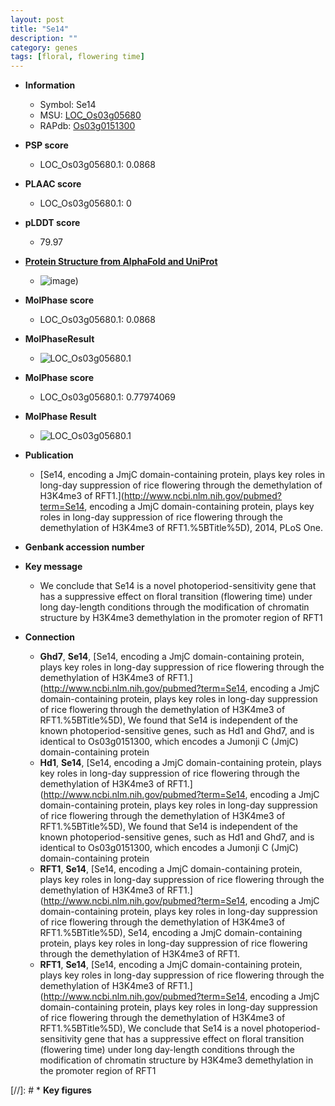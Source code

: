 ```yaml
---
layout: post
title: "Se14"
description: ""
category: genes
tags: [floral, flowering time]
---
```


* **Information**  
    + Symbol: Se14  
    + MSU: [LOC_Os03g05680](http://rice.plantbiology.msu.edu/cgi-bin/ORF_infopage.cgi?orf=LOC_Os03g05680)  
    + RAPdb: [Os03g0151300](http://rapdb.dna.affrc.go.jp/viewer/gbrowse_details/irgsp1?name=Os03g0151300)  

* **PSP score**  
    + LOC_Os03g05680.1: 0.0868 

* **PLAAC score**  
    + LOC_Os03g05680.1: 0 

* **pLDDT score**
    + 79.97

* **[Protein Structure from AlphaFold and UniProt](https://www.uniprot.org/uniprotkb/Q10RP5/entry#structure)**
    + ![image](https://ricepsp.github.io/images/Q1/AF-Q10RP5-F1.png))

* **MolPhase score**
    + LOC_Os03g05680.1: 0.0868

* **MolPhaseResult**
    + ![LOC_Os03g05680.1](https://ricepsp.github.io/pictures/LOC_Os03g/LOC_Os03g05680.1.png)

* **MolPhase score**
    + LOC_Os03g05680.1: 0.77974069

* **MolPhase Result**
    + ![LOC_Os03g05680.1](https://304243504.github.io/Pictures/LOC_Os03g/LOC_Os03g05680.1.png)

* **Publication**  
    + [Se14, encoding a JmjC domain-containing protein, plays key roles in long-day suppression of rice flowering through the demethylation of H3K4me3 of RFT1.](http://www.ncbi.nlm.nih.gov/pubmed?term=Se14, encoding a JmjC domain-containing protein, plays key roles in long-day suppression of rice flowering through the demethylation of H3K4me3 of RFT1.%5BTitle%5D), 2014, PLoS One.

* **Genbank accession number**  

* **Key message**  
    + We conclude that Se14 is a novel photoperiod-sensitivity gene that has a suppressive effect on floral transition (flowering time) under long day-length conditions through the modification of chromatin structure by H3K4me3 demethylation in the promoter region of RFT1

* **Connection**  
    + __Ghd7__, __Se14__, [Se14, encoding a JmjC domain-containing protein, plays key roles in long-day suppression of rice flowering through the demethylation of H3K4me3 of RFT1.](http://www.ncbi.nlm.nih.gov/pubmed?term=Se14, encoding a JmjC domain-containing protein, plays key roles in long-day suppression of rice flowering through the demethylation of H3K4me3 of RFT1.%5BTitle%5D), We found that Se14 is independent of the known photoperiod-sensitive genes, such as Hd1 and Ghd7, and is identical to Os03g0151300, which encodes a Jumonji C (JmjC) domain-containing protein
    + __Hd1__, __Se14__, [Se14, encoding a JmjC domain-containing protein, plays key roles in long-day suppression of rice flowering through the demethylation of H3K4me3 of RFT1.](http://www.ncbi.nlm.nih.gov/pubmed?term=Se14, encoding a JmjC domain-containing protein, plays key roles in long-day suppression of rice flowering through the demethylation of H3K4me3 of RFT1.%5BTitle%5D), We found that Se14 is independent of the known photoperiod-sensitive genes, such as Hd1 and Ghd7, and is identical to Os03g0151300, which encodes a Jumonji C (JmjC) domain-containing protein
    + __RFT1__, __Se14__, [Se14, encoding a JmjC domain-containing protein, plays key roles in long-day suppression of rice flowering through the demethylation of H3K4me3 of RFT1.](http://www.ncbi.nlm.nih.gov/pubmed?term=Se14, encoding a JmjC domain-containing protein, plays key roles in long-day suppression of rice flowering through the demethylation of H3K4me3 of RFT1.%5BTitle%5D), Se14, encoding a JmjC domain-containing protein, plays key roles in long-day suppression of rice flowering through the demethylation of H3K4me3 of RFT1.
    + __RFT1__, __Se14__, [Se14, encoding a JmjC domain-containing protein, plays key roles in long-day suppression of rice flowering through the demethylation of H3K4me3 of RFT1.](http://www.ncbi.nlm.nih.gov/pubmed?term=Se14, encoding a JmjC domain-containing protein, plays key roles in long-day suppression of rice flowering through the demethylation of H3K4me3 of RFT1.%5BTitle%5D), We conclude that Se14 is a novel photoperiod-sensitivity gene that has a suppressive effect on floral transition (flowering time) under long day-length conditions through the modification of chromatin structure by H3K4me3 demethylation in the promoter region of RFT1

[//]: # * **Key figures**  


